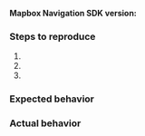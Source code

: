 <!--

Hello and thanks for contributing!

Before continuing, can you check if the answer is available within:

* Guides and examples - https://www.mapbox.com/ios-sdk/navigation/
* API reference - https://www.mapbox.com/mapbox-navigation-ios/navigation/
* The example app - https://github.com/mapbox/navigation-ios-examples

-->

<!-- Please note which version of the Mapbox Navigation SDK you are using. -->

**Mapbox Navigation SDK version:**

### Steps to reproduce

 1.
 2.
 3.

### Expected behavior

### Actual behavior
